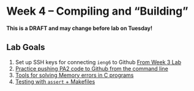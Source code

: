 # Week 4 – Compiling and “Building”

**This is a DRAFT and may change before lab on Tuesday!**

## Lab Goals

1. Set up SSH keys for connecting `ieng6` to Github [From Week 3 Lab](https://ucsd-cse29.github.io/fa24/week3/index.html#41---setting-up-ssh-keys-for-github)
2. [Practice pushing PA2 code to Github from the command line](./push-pa2-code.html)
3. [Tools for solving Memory errors in C programs](./asan.html)
4. [Testing with `assert` + Makefiles](./c-multifile-make.html)

